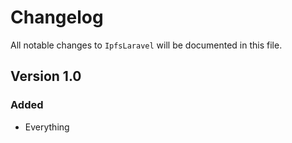# Changelog

All notable changes to `IpfsLaravel` will be documented in this file.

## Version 1.0

### Added
- Everything
